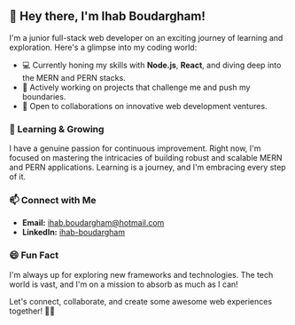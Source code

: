 ## 👋 Hey there, I'm Ihab Boudargham!

I'm a junior full-stack web developer on an exciting journey of learning and exploration. Here's a glimpse into my coding world:

- 💻 Currently honing my skills with **Node.js**, **React**, and diving deep into the MERN and PERN stacks.
- 🚀 Actively working on projects that challenge me and push my boundaries.
- 👯 Open to collaborations on innovative web development ventures.

### 🌱 Learning & Growing

I have a genuine passion for continuous improvement. Right now, I'm focused on mastering the intricacies of building robust and scalable MERN and PERN applications. 
Learning is a journey, and I'm embracing every step of it.

### 📫 Connect with Me

- **Email:** ihab.boudargham@hotmail.com
- **LinkedIn:** [ihab-boudargham](https://www.linkedin.com/in/ihab-bou-dargham-69a384271/)

### 😄 Fun Fact

I'm always up for exploring new frameworks and technologies. The tech world is vast, and I'm on a mission to absorb as much as I can!

Let's connect, collaborate, and create some awesome web experiences together! 🚀✨
